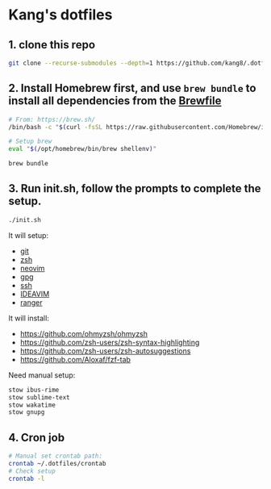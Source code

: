 # Kang's dotfiles

## 1. clone this repo

```bash
git clone --recurse-submodules --depth=1 https://github.com/kang8/.dotfiles.git
```



## 2. Install Homebrew first, and use `brew bundle` to install all dependencies from the [Brewfile](./Brewfile)


```bash
# From: https://brew.sh/
/bin/bash -c "$(curl -fsSL https://raw.githubusercontent.com/Homebrew/install/HEAD/install.sh)"

# Setup brew
eval "$(/opt/homebrew/bin/brew shellenv)"

brew bundle
```

## 3. Run init.sh, follow the prompts to complete the setup.

```bash
./init.sh
```
It will setup:

* [git](https://github.com/kang8/.dotfiles/blob/master/git/.gitconfig)
* [zsh](https://github.com/kang8/.dotfiles/blob/master/zsh/.config/zsh/.zshrc)
* [neovim](https://github.com/kang8/.dotfiles/blob/master/init.sh#L110-L118)
* [gpg](gpg)
* [ssh](https://github.com/kang8/.dotfiles/blob/master/zsh/.config/zsh/ssh-proxy.zsh)
* [IDEAVIM](https://github.com/kang8/.dotfiles/blob/master/IDEA/.ideavimrc)
* [ranger](https://github.com/kang8/.dotfiles/tree/master/ranger/.config/ranger)

It will install:
* https://github.com/ohmyzsh/ohmyzsh
* https://github.com/zsh-users/zsh-syntax-highlighting
* https://github.com/zsh-users/zsh-autosuggestions
* https://github.com/Aloxaf/fzf-tab

Need manual setup:

```bash
stow ibus-rime
stow sublime-text
stow wakatime
stow gnupg
```

## 4. Cron job

```bash
# Manual set crontab path:
crontab ~/.dotfiles/crontab
# Check setup
crontab -l
```
